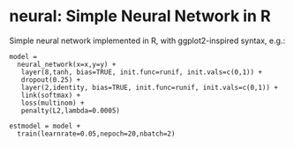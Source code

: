 # neural: Simple Neural Network in R

Simple neural network implemented in R, with ggplot2-inspired syntax, e.g.:

```
model = 
  neural_network(x=x,y=y) +
   layer(8,tanh, bias=TRUE, init.func=runif, init.vals=c(0,1)) +
   dropout(0.25) +
   layer(2,identity, bias=TRUE, init.func=runif, init.vals=c(0,1)) +
   link(softmax) +
   loss(multinom) +
   penalty(L2,lambda=0.0005)

estmodel = model +
  train(learnrate=0.05,nepoch=20,nbatch=2)
```
